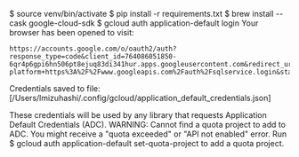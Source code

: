 $ source venv/bin/activate
$ pip install -r requirements.txt
$ brew install --cask google-cloud-sdk
$ gcloud auth application-default login
Your browser has been opened to visit:

    https://accounts.google.com/o/oauth2/auth?response_type=code&client_id=764086051850-6qr4p6gpi6hn506pt8ejuq83di341hur.apps.googleusercontent.com&redirect_uri=http%3A%2F%2Flocalhost%3A8085%2F&scope=openid+https%3A%2F%2Fwww.googleapis.com%2Fauth%2Fuserinfo.email+https%3A%2F%2Fwww.googleapis.com%2Fauth%2Fcloud-platform+https%3A%2F%2Fwww.googleapis.com%2Fauth%2Fsqlservice.login&state=mTY9n0jxQpcr6z6jhXsBPwkdG2lGwC&access_type=offline&code_challenge=9zAWDMc05uxROAt9gv9mRwkZsGifR9qq4ssqWuJtGQA&code_challenge_method=S256


Credentials saved to file: [/Users/lmizuhashi/.config/gcloud/application_default_credentials.json]

These credentials will be used by any library that requests Application Default Credentials (ADC).
WARNING: 
Cannot find a quota project to add to ADC. You might receive a "quota exceeded" or "API not enabled" error. Run $ gcloud auth application-default set-quota-project to add a quota project.